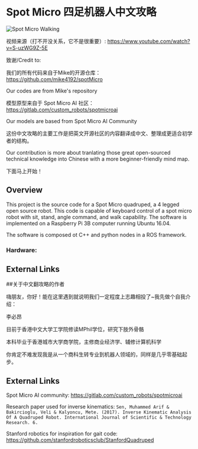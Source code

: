 # Spot Micro 四足机器人中文攻略

![Spot Micro Walking](assets/spot_micro_walking.gif)

视频来源（打不开没关系，它不是很重要）: https://www.youtube.com/watch?v=S-uzWG9Z-5E


致谢/Credit to:

我们的所有代码来自于Mike的开源仓库：https://github.com/mike4192/spotMicro

Our codes are from Mike's repository

模型原型来自于 Spot Micro AI 社区：https://gitlab.com/custom_robots/spotmicroai

Our models are based from Spot Micro AI Community

这份中文攻略的主要工作是把英文开源社区的内容翻译成中文、整理成更适合初学者的结构。

Our contribution is more about tranlating those great open-sourced technical knowledge into Chinese with a more beginner-friendly mind map.


下面马上开始！

## Overview
This project is the source code for a Spot Micro quadruped, a 4 legged open source robot. This code is capable of keyboard control of a spot micro robot with sit, stand, angle command, and walk capability. The software is implemented on a Raspberry Pi 3B computer running Ubuntu 16.04.

The software is composed ot C++ and python nodes in a ROS framework.

### Hardware:


## External Links
##关于中文翻攻略的作者

嗨朋友，你好！能在这里遇到就说明我们一定程度上志趣相投了~我先做个自我介绍：

李必昂

目前于香港中文大学工学院修读MPhil学位，研究下肢外骨骼

本科毕业于香港城市大学商学院，主修商业经济学、辅修计算机科学

你肯定不难发现我是从一个商科生转专业到机器人领域的，同样是几乎零基础起步。


## External Links
Spot Micro AI community: https://gitlab.com/custom_robots/spotmicroai

Research paper used for inverse kinematics:
`Sen, Muhammed Arif & Bakircioglu, Veli & Kalyoncu, Mete. (2017).
Inverse Kinematic Analysis Of A Quadruped Robot.
International Journal of Scientific & Technology Research. 6.`

Stanford robotics for inspiration for gait code: https://github.com/stanfordroboticsclub/StanfordQuadruped
